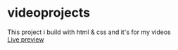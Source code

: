 # videoprojects
This project i build with html & css and it's for my videos <br>
<a href="https://abdimalik2004.github.io/videoprojects/">Live preview</a>
